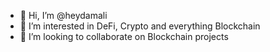 - 👋 Hi, I’m @heydamali
- 👀 I’m interested in DeFi, Crypto and everything Blockchain
- 💞️ I’m looking to collaborate on Blockchain projects

<!---
heydamali/heydamali is a ✨ special ✨ repository because its `README.md` (this file) appears on your GitHub profile.
You can click the Preview link to take a look at your changes.
--->
